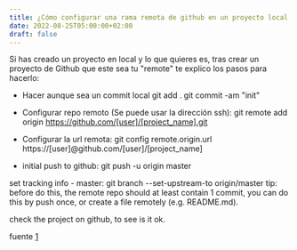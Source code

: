 ```yaml
---
title: ¿Cómo configurar una rama remota de github en un proyecto local existente?
date: 2022-08-25T05:00:00+02:00
draft: false
---
```

Si has creado un proyecto en local y lo que quieres es, tras crear un proyecto de Github que este sea tu "remote" te explico los pasos para hacerlo:

* Hacer aunque sea un commit local
      git add .
      git commit -am "init"

* Configurar repo remoto (Se puede usar la dirección ssh):
      git remote add origin https://github.com/[user]/[project_name].git

* Configurar la url remota:
      git config remote.origin.url https://[user]@github.com/[user]/[project_name]

* initial push to github:
      git push -u origin master

set tracking info - master:
      git branch --set-upstream-to origin/master
      tip:
            before do this, the remote repo should at least contain 1 commit,
            you can do this by push once, or create a file remotely (e.g. README.md).

check the project on github, to see is it ok.

fuente [1](https://stackoverflow.com/questions/27645794/how-to-set-a-local-git-project-to-remote)